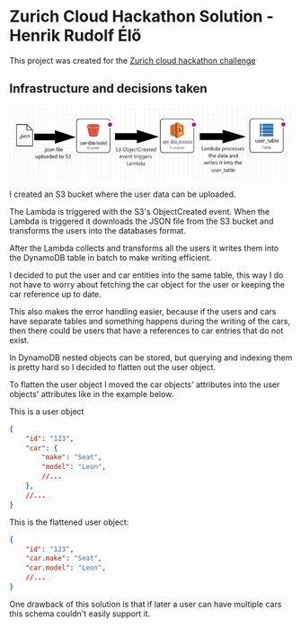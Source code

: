 # Zurich Cloud Hackathon Solution - Henrik Rudolf Élő
This project was created for the [Zurich cloud hackathon challenge](https://nuwe.io/dev/competitions/zurich-cloud-hackathon/online-preselection-cloud-challenge) 

## Infrastructure and decisions taken
![The infrastructure of the solution](docs/infrastructure.png)

I created an S3 bucket where the user data can be uploaded. 

The Lambda is triggered with the S3's ObjectCreated event. 
When the Lambda is triggered it downloads the JSON file from the S3 bucket and transforms the users into the databases format. 

After the Lambda collects and transforms all the users it writes them into the DynamoDB table in batch to make writing efficient.

I decided to put the user and car entities into the same table, this way I do not have to worry about fetching the car object for the user or keeping the car reference up to date. 

This also makes the error handling easier, because if the users and cars have separate tables and something happens during the writing of the cars, then there could be users that have a references to car entries that do not exist.

In DynamoDB nested objects can be stored, but querying and indexing them is pretty hard so I decided to flatten out the user object. 

To flatten the user object I moved the car objects' attributes into the user objects' attributes like in the example below.

This is a user object
```json
{
    "id": "123",
    "car": {
        "make": "Seat",
        "model": "Leon",
        //...
    },
    //...
}
```
This is the flattened user object: 
```json
{
    "id": "123",
    "car.make": "Seat",
    "car.model": "Leon",
    //...
}
```

One drawback of this solution is that if later a user can have multiple cars this schema couldn't easily support it. 